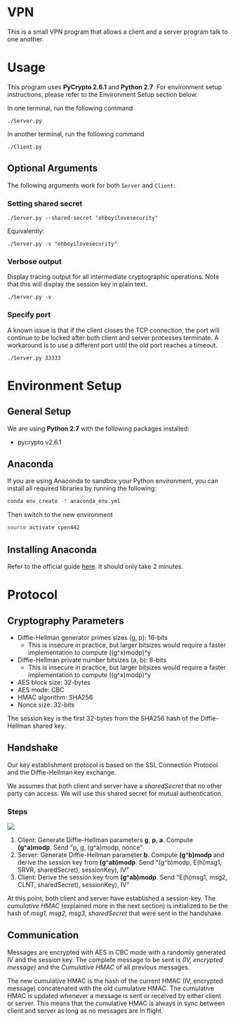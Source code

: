 # VPN

This is a small VPN program that allows a client and a server program talk to one another.

# Usage

This program uses **PyCrypto 2.6.1** and **Python 2.7**. For environment setup instructions, please refer to the Environment Setup section below.

In one terminal, run the following command
```
./Server.py
```

In another terminal, run the following command
```
./Client.py
```

## Optional Arguments

The following arguments work for both `Server` and `Client`:

### Setting shared secret

```
./Server.py --shared-secret "ohboyilovesecurity"
```

Equivalently:
```
./Server.py -s "ohboyilovesecurity"
```

### Verbose output

Display tracing output for all intermediate cryptographic operations. Note that this will display the session key in plain text.
```
./Server.py -v
```

### Specify port

A known issue is that if the client closes the TCP connection, the port will continue to be locked after both client and server processes terminate. A workaround is to use a different port until the old port reaches a timeout.
```
./Server.py 33333
```

# Environment Setup

## General Setup

We are using **Python 2.7** with the following packages installed:
* pycrypto v2.6.1

## Anaconda
If you are using Anaconda to sandbox your Python environment, you can install all required libraries by running the following:

```bash
conda env create -f anaconda_env.yml
```

Then switch to the new environment

```bash
source activate cpen442
```

## Installing Anaconda
Refer to the official guide [here](http://conda.pydata.org/docs/install/quick.html). It should only take 2 minutes.


# Protocol

## Cryptography Parameters
* Diffie-Hellman generator primes sizes (g, p): 16-bits
    * This is insecure in practice, but larger bitsizes would require a faster implementation to compute ((g^x)modp)^y
* Diffie-Hellman private number bitsizes (a, b): 8-bits
    * This is insecure in practice, but larger bitsizes would require a faster implementation to compute ((g^x)modp)^y
* AES block size: 32-bytes
* AES mode: CBC
* HMAC algorithm: SHA256
* Nonce size: 32-bits

The session key is the first 32-bytes from the SHA256 hash of the Diffie-Hellman shared key.

## Handshake

Our key establishment protocol is based on the SSL Connection Protocol and the Diffie-Hellman key exchange.

We assumes that both client and server have a *sharedSecret* that no other party can access. We will use this shared secret for mutual authentication.

### Steps

![](https://docs.google.com/drawings/d/1kC4hnNbmt18PxBpzv0AEfDZQC26UqlAmUohOYFaDe_U/pub?w=961&h=408)

1. Client: Generate Diffie-Hellman parameters **g**, **p**, **a**. Compute **(g^a)modp**. Send "p, g, (g^a)modp, nonce"
2. Server: Generate Diffie-Hellman parameter **b**. Compute **(g^b)modp** and derive the session key from **(g^ab)modp**. Send "(g^b)modp, E(h(msg1, SRVR, sharedSecret), sessionKey), IV"
3. Client: Derive the session key from **(g^ab)modp**. Send "E(h(msg1, msg2, CLNT, sharedSecret), sessionKey), IV"

At this point, both client and server have established a session-key. The *cumulative HMAC* (explained more in the next section) is initialized to be the hash of *msg1, msg2, msg3, sharedSecret* that were sent in the handshake.

## Communication

Messages are encrypted with AES in CBC mode with a randomly generated IV and the session key. The complete message to be sent is *(IV, encrypted message)* and the *Cumulative HMAC* of all previous messages.

The new cumulative HMAC is the hash of the current HMAC (IV, encrypted message) concatenated with the old cumulative HMAC. The cumulative HMAC is updated whenever a message is sent or received by either client or server. This means that the cumulative HMAC is always in sync between client and server as long as no messages are in flight.

